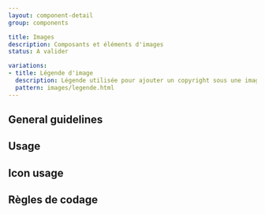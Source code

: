 ```yaml
---
layout: component-detail
group: components

title: Images
description: Composants et éléments d'images
status: A valider

variations:
- title: Légende d'image
  description: Légende utilisée pour ajouter un copyright sous une image.
  pattern: images/legende.html
---
```



## General guidelines


## Usage


## Icon usage


## Règles de codage


